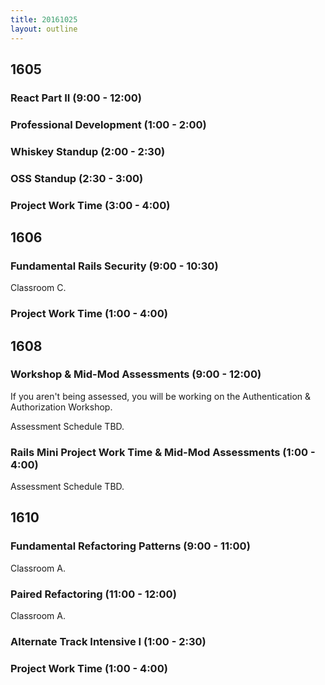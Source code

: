 ```yaml
---
title: 20161025
layout: outline
---
```


## 1605

### React Part II (9:00 - 12:00)

### Professional Development (1:00 - 2:00)

### Whiskey Standup (2:00 - 2:30)

### OSS Standup (2:30 - 3:00)

### Project Work Time (3:00 - 4:00)


## 1606

### Fundamental Rails Security (9:00 - 10:30)

Classroom C.

### Project Work Time (1:00 - 4:00)


## 1608

### Workshop & Mid-Mod Assessments (9:00 - 12:00)

If you aren't being assessed, you will be working on the Authentication &
Authorization Workshop.

Assessment Schedule TBD.

### Rails Mini Project Work Time & Mid-Mod Assessments (1:00 - 4:00)

Assessment Schedule TBD.


## 1610

### Fundamental Refactoring Patterns (9:00 - 11:00)

Classroom A.

### Paired Refactoring (11:00 - 12:00)

Classroom A.

### Alternate Track Intensive I (1:00 - 2:30)

### Project Work Time (1:00 - 4:00)
